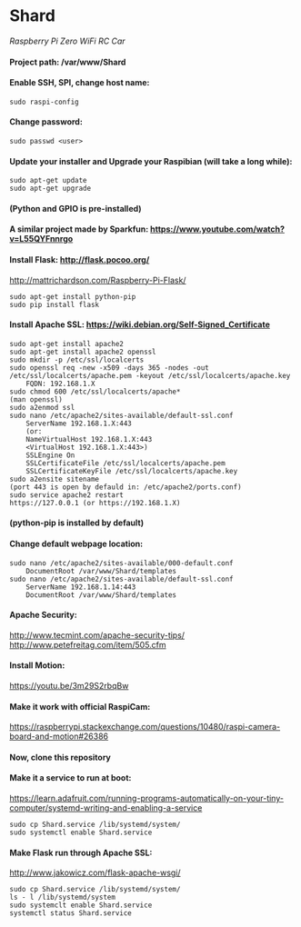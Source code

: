 # Shard
*Raspberry Pi Zero WiFi RC Car*

#### Project path: /var/www/Shard

#### Enable SSH, SPI, change host name:
````
sudo raspi-config
````
    
#### Change password:
````
sudo passwd <user>
````

#### Update your installer and Upgrade your Raspibian (will take a long while):
````
sudo apt-get update
sudo apt-get upgrade
````

#### (Python and GPIO is pre-installed)

#### A similar project made by Sparkfun: https://www.youtube.com/watch?v=L55QYFnnrgo

#### Install Flask: http://flask.pocoo.org/
http://mattrichardson.com/Raspberry-Pi-Flask/

````
sudo apt-get install python-pip
sudo pip install flask
````

#### Install Apache SSL: https://wiki.debian.org/Self-Signed_Certificate
````
sudo apt-get install apache2
sudo apt-get install apache2 openssl
sudo mkdir -p /etc/ssl/localcerts 
sudo openssl req -new -x509 -days 365 -nodes -out /etc/ssl/localcerts/apache.pem -keyout /etc/ssl/localcerts/apache.key
    FQDN: 192.168.1.X
sudo chmod 600 /etc/ssl/localcerts/apache*
(man openssl)
sudo a2enmod ssl
sudo nano /etc/apache2/sites-available/default-ssl.conf
    ServerName 192.168.1.X:443
    (or:
    NameVirtualHost 192.168.1.X:443
    <VirtualHost 192.168.1.X:443>)
    SSLEngine On
    SSLCertificateFile /etc/ssl/localcerts/apache.pem
    SSLCertificateKeyFile /etc/ssl/localcerts/apache.key
sudo a2ensite sitename
(port 443 is open by defauld in: /etc/apache2/ports.conf)
sudo service apache2 restart
https://127.0.0.1 (or https://192.168.1.X)
````

#### (python-pip is installed by default)

#### Change default webpage location:
````
sudo nano /etc/apache2/sites-available/000-default.conf
    DocumentRoot /var/www/Shard/templates
sudo nano /etc/apache2/sites-available/default-ssl.conf
    ServerName 192.168.1.14:443
    DocumentRoot /var/www/Shard/templates
````

#### Apache Security:
http://www.tecmint.com/apache-security-tips/
http://www.petefreitag.com/item/505.cfm

#### Install Motion: 
https://youtu.be/3m29S2rbqBw
#### Make it work with official RaspiCam:
https://raspberrypi.stackexchange.com/questions/10480/raspi-camera-board-and-motion#26386

#### Now, clone this repository

#### Make it a service to run at boot:
https://learn.adafruit.com/running-programs-automatically-on-your-tiny-computer/systemd-writing-and-enabling-a-service
````
sudo cp Shard.service /lib/systemd/system/
sudo systemctl enable Shard.service
````

#### Make Flask run through Apache SSL:
http://www.jakowicz.com/flask-apache-wsgi/
````
sudo cp Shard.service /lib/systemd/system/
ls - l /lib/systemd/system
sudo systemclt enable Shard.service
systemctl status Shard.service
````
